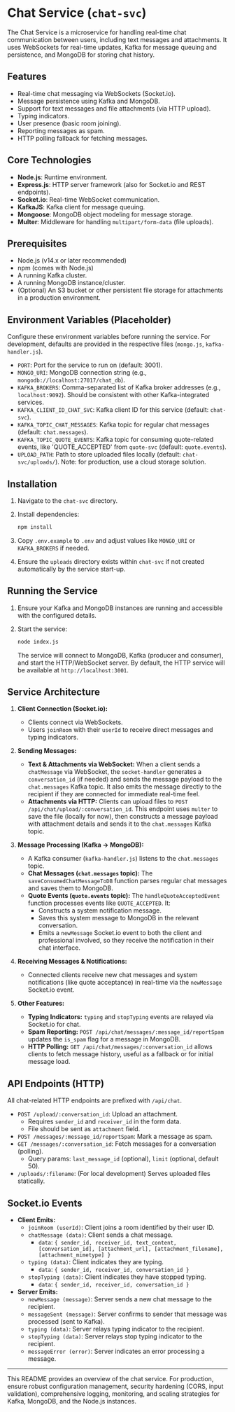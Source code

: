 # Chat Service (`chat-svc`)

The Chat Service is a microservice for handling real-time chat communication between users, including text messages and attachments. It uses WebSockets for real-time updates, Kafka for message queuing and persistence, and MongoDB for storing chat history.

## Features

-   Real-time chat messaging via WebSockets (Socket.io).
-   Message persistence using Kafka and MongoDB.
-   Support for text messages and file attachments (via HTTP upload).
-   Typing indicators.
-   User presence (basic room joining).
-   Reporting messages as spam.
-   HTTP polling fallback for fetching messages.

## Core Technologies

-   **Node.js**: Runtime environment.
-   **Express.js**: HTTP server framework (also for Socket.io and REST endpoints).
-   **Socket.io**: Real-time WebSocket communication.
-   **KafkaJS**: Kafka client for message queuing.
-   **Mongoose**: MongoDB object modeling for message storage.
-   **Multer**: Middleware for handling `multipart/form-data` (file uploads).

## Prerequisites

-   Node.js (v14.x or later recommended)
-   npm (comes with Node.js)
-   A running Kafka cluster.
-   A running MongoDB instance/cluster.
-   (Optional) An S3 bucket or other persistent file storage for attachments in a production environment.

## Environment Variables (Placeholder)

Configure these environment variables before running the service. For development, defaults are provided in the respective files (`mongo.js`, `kafka-handler.js`).

-   `PORT`: Port for the service to run on (default: 3001).
-   `MONGO_URI`: MongoDB connection string (e.g., `mongodb://localhost:27017/chat_db`).
-   `KAFKA_BROKERS`: Comma-separated list of Kafka broker addresses (e.g., `localhost:9092`). Should be consistent with other Kafka-integrated services.
-   `KAFKA_CLIENT_ID_CHAT_SVC`: Kafka client ID for this service (default: `chat-svc`).
-   `KAFKA_TOPIC_CHAT_MESSAGES`: Kafka topic for regular chat messages (default: `chat.messages`).
-   `KAFKA_TOPIC_QUOTE_EVENTS`: Kafka topic for consuming quote-related events, like 'QUOTE_ACCEPTED' from `quote-svc` (default: `quote.events`).
-   `UPLOAD_PATH`: Path to store uploaded files locally (default: `chat-svc/uploads/`). Note: for production, use a cloud storage solution.

## Installation

1.  Navigate to the `chat-svc` directory.
2.  Install dependencies:

    ```bash
    npm install
    ```

3.  Copy `.env.example` to `.env` and adjust values like `MONGO_URI` or `KAFKA_BROKERS` if needed.
4.  Ensure the `uploads` directory exists within `chat-svc` if not created automatically by the service start-up.

## Running the Service

1.  Ensure your Kafka and MongoDB instances are running and accessible with the configured details.
2.  Start the service:

    ```bash
    node index.js
    ```

    The service will connect to MongoDB, Kafka (producer and consumer), and start the HTTP/WebSocket server.
    By default, the HTTP service will be available at `http://localhost:3001`.

## Service Architecture

1.  **Client Connection (Socket.io):**
    *   Clients connect via WebSockets.
    *   Users `joinRoom` with their `userId` to receive direct messages and typing indicators.

2.  **Sending Messages:**
    *   **Text & Attachments via WebSocket:** When a client sends a `chatMessage` via WebSocket, the `socket-handler` generates a `conversation_id` (if needed) and sends the message payload to the `chat.messages` Kafka topic. It also emits the message directly to the recipient if they are connected for immediate real-time feel.
    *   **Attachments via HTTP:** Clients can upload files to `POST /api/chat/upload/:conversation_id`. This endpoint uses `multer` to save the file (locally for now), then constructs a message payload with attachment details and sends it to the `chat.messages` Kafka topic.

3.  **Message Processing (Kafka -> MongoDB):**
    *   A Kafka consumer (`kafka-handler.js`) listens to the `chat.messages` topic.
    *   **Chat Messages (`chat.messages` topic):** The `saveConsumedChatMessageToDB` function parses regular chat messages and saves them to MongoDB.
    *   **Quote Events (`quote.events` topic):** The `handleQuoteAcceptedEvent` function processes events like `QUOTE_ACCEPTED`. It:
        *   Constructs a system notification message.
        *   Saves this system message to MongoDB in the relevant conversation.
        *   Emits a `newMessage` Socket.io event to both the client and professional involved, so they receive the notification in their chat interface.

4.  **Receiving Messages & Notifications:**
    *   Connected clients receive new chat messages and system notifications (like quote acceptance) in real-time via the `newMessage` Socket.io event.

5.  **Other Features:**
    *   **Typing Indicators:** `typing` and `stopTyping` events are relayed via Socket.io for chat.
    *   **Spam Reporting:** `POST /api/chat/messages/:message_id/reportSpam` updates the `is_spam` flag for a message in MongoDB.
    *   **HTTP Polling:** `GET /api/chat/messages/:conversation_id` allows clients to fetch message history, useful as a fallback or for initial message load.

## API Endpoints (HTTP)

All chat-related HTTP endpoints are prefixed with `/api/chat`.

-   `POST /upload/:conversation_id`: Upload an attachment.
    -   Requires `sender_id` and `receiver_id` in the form data.
    -   File should be sent as `attachment` field.
-   `POST /messages/:message_id/reportSpam`: Mark a message as spam.
-   `GET /messages/:conversation_id`: Fetch messages for a conversation (polling).
    -   Query params: `last_message_id` (optional), `limit` (optional, default 50).
-   `/uploads/:filename`: (For local development) Serves uploaded files statically.

## Socket.io Events

-   **Client Emits:**
    -   `joinRoom (userId)`: Client joins a room identified by their user ID.
    -   `chatMessage (data)`: Client sends a chat message.
        -   `data`: `{ sender_id, receiver_id, text_content, [conversation_id], [attachment_url], [attachment_filename], [attachment_mimetype] }`
    -   `typing (data)`: Client indicates they are typing.
        -   `data`: `{ sender_id, receiver_id, conversation_id }`
    -   `stopTyping (data)`: Client indicates they have stopped typing.
        -   `data`: `{ sender_id, receiver_id, conversation_id }`
-   **Server Emits:**
    -   `newMessage (message)`: Server sends a new chat message to the recipient.
    -   `messageSent (message)`: Server confirms to sender that message was processed (sent to Kafka).
    -   `typing (data)`: Server relays typing indicator to the recipient.
    -   `stopTyping (data)`: Server relays stop typing indicator to the recipient.
    -   `messageError (error)`: Server indicates an error processing a message.

---

This README provides an overview of the chat service. For production, ensure robust configuration management, security hardening (CORS, input validation), comprehensive logging, monitoring, and scaling strategies for Kafka, MongoDB, and the Node.js instances.

